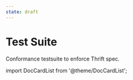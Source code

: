 ```yaml
---
state: draft
---
```


# Test Suite

Conformance testsuite to enforce Thrift spec.

import DocCardList from '@theme/DocCardList';

<DocCardList />
